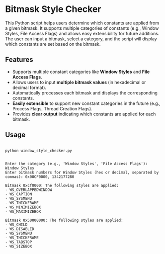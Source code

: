 # Bitmask Style Checker

This Python script helps users determine which constants are applied from a given bitmask. It supports multiple categories of constants (e.g., Window Styles, File Access Flags) and allows easy extensibility for future additions. The user can input a bitmask, select a category, and the script will display which constants are set based on the bitmask.

## Features
- Supports multiple constant categories like **Window Styles** and **File Access Flags**.
- Allows users to input **multiple bitmask values** (in hexadecimal or decimal format).
- Automatically processes each bitmask and displays the corresponding constants.
- **Easily extensible** to support new constant categories in the future (e.g., Process Flags, Thread Creation Flags).
- Provides **clear output** indicating which constants are applied for each bitmask.

## Usage

```

python window_style_checker.py


Enter the category (e.g., 'Window Styles', 'File Access Flags'): Window Styles
Enter bitmask numbers for Window Styles (hex or decimal, separated by commas): 0x00CF0000, 1342177280

Bitmask 0xcf0000: The following styles are applied:
- WS_OVERLAPPEDWINDOW
- WS_CAPTION
- WS_SYSMENU
- WS_THICKFRAME
- WS_MINIMIZEBOX
- WS_MAXIMIZEBOX

Bitmask 0x50000000: The following styles are applied:
- WS_CHILD
- WS_DISABLED
- WS_SYSMENU
- WS_THICKFRAME
- WS_TABSTOP
- WS_SIZEBOX
```
